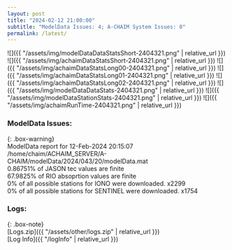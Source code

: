 ```yaml
---
layout: post
title: "2024-02-12 21:00:00"
subtitle: "ModelData Issues: 4; A-CHAIM System Issues: 0"
permalink: /latest/
---
```


![]({{ "/assets/img/modelDataDataStatsShort-2404321.png" | relative_url }})
![]({{ "/assets/img/achaimDataStatsShort-2404321.png" | relative_url }})
![]({{ "/assets/img/achaimDataStatsLong00-2404321.png" | relative_url }})
![]({{ "/assets/img/achaimDataStatsLong01-2404321.png" | relative_url }})
![]({{ "/assets/img/achaimDataStatsLong02-2404321.png" | relative_url }})
![]({{ "/assets/img/modelDataDataStats-2404321.png" | relative_url }})
![]({{ "/assets/img/modelDataStationStats-2404321.png" | relative_url }})
![]({{ "/assets/img/achaimRunTime-2404321.png" | relative_url }})


### ModelData Issues:  
  
{: .box-warning}  
 ModelData report for 12-Feb-2024 20:15:07   
 /home/chaim/ACHAIM_SERVER/A-CHAIM/modelData/2024/043/20/modelData.mat   
 0.86751% of JASON tec values are finite   
 67.9825% of RIO absoprtion values are finite   
 0% of all possible stations for IONO were downloaded. x2299   
 0% of all possible stations for SENTINEL were downloaded. x1754   
  


### Logs:  
  
{: .box-note}  
[Logs.zip]({{ "/assets/other/logs.zip" | relative_url }})  
[Log Info]({{ "/logInfo" | relative_url }})  
